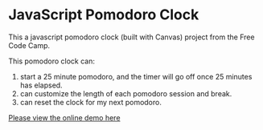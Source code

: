 # JavaScript Pomodoro Clock
This a javascript pomodoro clock (built with Canvas) project from the Free Code Camp.

This pomodoro clock can:
1. start a 25 minute pomodoro, and the timer will go off once 25 minutes has elapsed.
2. can customize the length of each pomodoro session and break.
3. can reset the clock for my next pomodoro.

[Please view the online demo here](http://htmlpreview.github.io/?https://github.com/StefanieWang/JavaScript-pomodoro-clock/blob/master/index.html)
